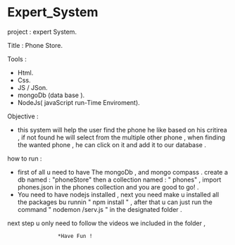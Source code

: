 # Expert_System

project : expert System.

Title : Phone Store.

Tools :

- Html.
- Css.
- JS / JSon.
- mongoDb (data base ).
- NodeJs( javaScript run-Time Enviroment).

Objective :

- this system will help the user find the phone he like based on his critirea , if not found he will select from the multiple other phone , when finding the wanted phone , he can click on it and add it to our database .

how to run :

- first of all u need to have The mongoDb , and mongo compass . create a db named : "phoneStore" then a collection named : " phones" , import phones.json in the phones collection and you are good to go! .
- You need to have nodejs installed , next you need make u installed all the packages bu runnin " npm install " ,
  after that u can just run the command " nodemon /serv.js " in the designated folder .

next step u only need to follow the videos we included in the folder ,

    				*Have Fun !
